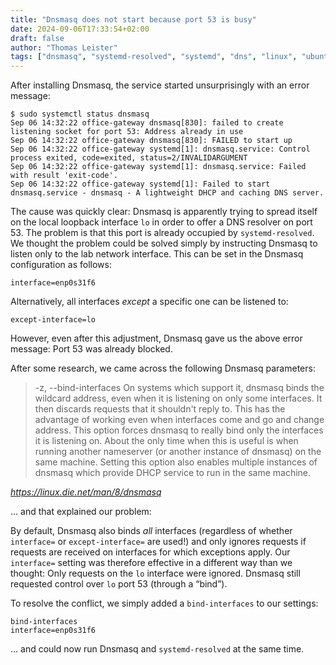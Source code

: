 ```yaml
---
title: "Dnsmasq does not start because port 53 is busy"
date: 2024-09-06T17:33:54+02:00
draft: false
author: "Thomas Leister"
tags: ["dnsmasq", "systemd-resolved", "systemd", "dns", "linux", "ubuntu"]
---
```


<!--more-->

After installing Dnsmasq, the service started unsurprisingly with an error message:

```
$ sudo systemctl status dnsmasq
Sep 06 14:32:22 office-gateway dnsmasq[830]: failed to create listening socket for port 53: Address already in use
Sep 06 14:32:22 office-gateway dnsmasq[830]: FAILED to start up
Sep 06 14:32:22 office-gateway systemd[1]: dnsmasq.service: Control process exited, code=exited, status=2/INVALIDARGUMENT
Sep 06 14:32:22 office-gateway systemd[1]: dnsmasq.service: Failed with result 'exit-code'.
Sep 06 14:32:22 office-gateway systemd[1]: Failed to start dnsmasq.service - dnsmasq - A lightweight DHCP and caching DNS server.
```

The cause was quickly clear: Dnsmasq is apparently trying to spread itself on the local loopback interface `lo` in order to offer a DNS resolver on port 53. The problem is that this port is already occupied by `systemd-resolved`. We thought the problem could be solved simply by instructing Dnsmasq to listen only to the lab network interface. This can be set in the Dnsmasq configuration as follows: 


```
interface=enp0s31f6
```

Alternatively, all interfaces _except_ a specific one can be listened to: 

```
except-interface=lo
```

However, even after this adjustment, Dnsmasq gave us the above error message: Port 53 was already blocked. 

After some research, we came across the following Dnsmasq parameters:

> -z, --bind-interfaces
    On systems which support it, dnsmasq binds the wildcard address, even when it is listening on only some interfaces. It then discards requests that it shouldn't reply to. This has the advantage of working even when interfaces come and go and change address. This option forces dnsmasq to really bind only the interfaces it is listening on. About the only time when this is useful is when running another nameserver (or another instance of dnsmasq) on the same machine. Setting this option also enables multiple instances of dnsmasq which provide DHCP service to run in the same machine. 

_https://linux.die.net/man/8/dnsmasq_

... and that explained our problem: 

By default, Dnsmasq also binds _all_ interfaces (regardless of whether `interface=` or `except-interface=` are used!) and only ignores requests if requests are received on interfaces for which exceptions apply. Our `interface=` setting was therefore effective in a different way than we thought: Only requests on the `lo` interface were ignored. Dnsmasq still requested control over `lo` port 53 (through a “bind”).

To resolve the conflict, we simply added a `bind-interfaces` to our settings: 

```
bind-interfaces
interface=enp0s31f6
```

... and could now run Dnsmasq and `systemd-resolved` at the same time. 
